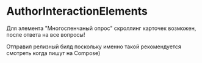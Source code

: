 # AuthorInteractionElements

Для элемента "Многоспенчаный опрос" скроллинг карточек возможен, после ответа на все вопросы!

Отправил релизный билд поскольку именно такой рекомендуется смотреть когда пишут на Compose)
